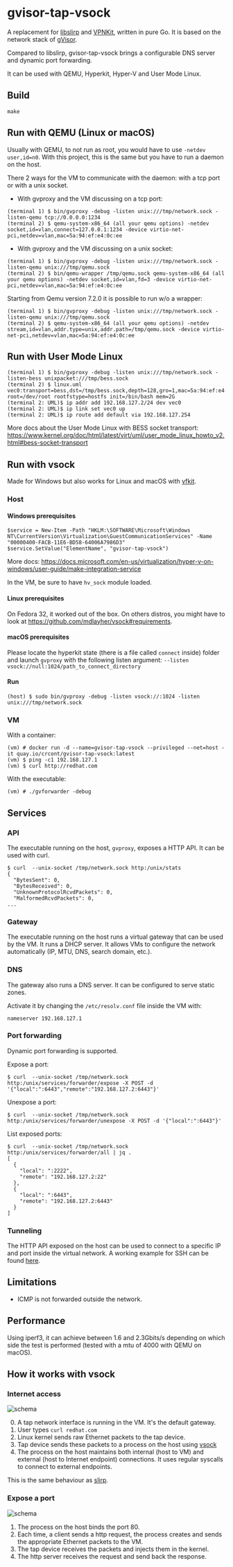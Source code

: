 # gvisor-tap-vsock


A replacement for [libslirp](https://gitlab.com/qemu-project/libslirp) and [VPNKit](https://github.com/moby/vpnkit), written in pure Go.
It is based on the network stack of [gVisor](https://github.com/google/gvisor/tree/master/pkg/tcpip).

Compared to libslirp, gvisor-tap-vsock brings a configurable DNS server and dynamic port forwarding.

It can be used with QEMU, Hyperkit, Hyper-V and User Mode Linux.

## Build

```
make
```

## Run with QEMU (Linux or macOS)

Usually with QEMU, to not run as root, you would have to use `-netdev user,id=n0`.
With this project, this is the same but you have to run a daemon on the host.

There 2 ways for the VM to communicate with the daemon: with a tcp port or with a unix socket.

- With gvproxy and the VM discussing on a tcp port:
```
(terminal 1) $ bin/gvproxy -debug -listen unix:///tmp/network.sock -listen-qemu tcp://0.0.0.0:1234
(terminal 2) $ qemu-system-x86_64 (all your qemu options) -netdev socket,id=vlan,connect=127.0.0.1:1234 -device virtio-net-pci,netdev=vlan,mac=5a:94:ef:e4:0c:ee
```

- With gvproxy and the VM discussing on a unix socket:
```
(terminal 1) $ bin/gvproxy -debug -listen unix:///tmp/network.sock -listen-qemu unix:///tmp/qemu.sock
(terminal 2) $ bin/qemu-wrapper /tmp/qemu.sock qemu-system-x86_64 (all your qemu options) -netdev socket,id=vlan,fd=3 -device virtio-net-pci,netdev=vlan,mac=5a:94:ef:e4:0c:ee
```

Starting from Qemu version 7.2.0 it is possible to run w/o a wrapper:
```
(terminal 1) $ bin/gvproxy -debug -listen unix:///tmp/network.sock -listen-qemu unix:///tmp/qemu.sock
(terminal 2) $ qemu-system-x86_64 (all your qemu options) -netdev stream,id=vlan,addr.type=unix,addr.path=/tmp/qemu.sock -device virtio-net-pci,netdev=vlan,mac=5a:94:ef:e4:0c:ee
```

## Run with User Mode Linux

```
(terminal 1) $ bin/gvproxy -debug -listen unix:///tmp/network.sock -listen-bess unixpacket:///tmp/bess.sock
(terminal 2) $ linux.uml vec0:transport=bess,dst=/tmp/bess.sock,depth=128,gro=1,mac=5a:94:ef:e4:0c:ee root=/dev/root rootfstype=hostfs init=/bin/bash mem=2G
(terminal 2: UML)$ ip addr add 192.168.127.2/24 dev vec0
(terminal 2: UML)$ ip link set vec0 up
(terminal 2: UML)$ ip route add default via 192.168.127.254
```

More docs about the User Mode Linux with BESS socket transport: https://www.kernel.org/doc/html/latest/virt/uml/user_mode_linux_howto_v2.html#bess-socket-transport

## Run with vsock

Made for Windows but also works for Linux and macOS with [vfkit](https://github.com/crc-org/vfkit).

### Host

#### Windows prerequisites

```
$service = New-Item -Path "HKLM:\SOFTWARE\Microsoft\Windows NT\CurrentVersion\Virtualization\GuestCommunicationServices" -Name "00000400-FACB-11E6-BD58-64006A7986D3"
$service.SetValue("ElementName", "gvisor-tap-vsock")
```

More docs: https://docs.microsoft.com/en-us/virtualization/hyper-v-on-windows/user-guide/make-integration-service

In the VM, be sure to have `hv_sock` module loaded.

#### Linux prerequisites

On Fedora 32, it worked out of the box. On others distros, you might have to look at https://github.com/mdlayher/vsock#requirements.

#### macOS prerequisites

Please locate the hyperkit state (there is a file called `connect` inside) folder and launch `gvproxy` with the following listen argument:
`--listen vsock://null:1024/path_to_connect_directory`

#### Run

```
(host) $ sudo bin/gvproxy -debug -listen vsock://:1024 -listen unix:///tmp/network.sock
```

### VM

With a container:
```
(vm) # docker run -d --name=gvisor-tap-vsock --privileged --net=host -it quay.io/crcont/gvisor-tap-vsock:latest
(vm) $ ping -c1 192.168.127.1
(vm) $ curl http://redhat.com
```

With the executable:
```
(vm) # ./gvforwarder -debug
```

## Services

### API

The executable running on the host, `gvproxy`, exposes a HTTP API. It can be used with curl.

```
$ curl  --unix-socket /tmp/network.sock http:/unix/stats
{
  "BytesSent": 0,
  "BytesReceived": 0,
  "UnknownProtocolRcvdPackets": 0,
  "MalformedRcvdPackets": 0,
...
```

### Gateway

The executable running on the host runs a virtual gateway that can be used by the VM.
It runs a DHCP server. It allows VMs to configure the network automatically (IP, MTU, DNS, search domain, etc.).

### DNS

The gateway also runs a DNS server. It can be configured to serve static zones.

Activate it by changing the `/etc/resolv.conf` file inside the VM with:
```
nameserver 192.168.127.1
```

### Port forwarding

Dynamic port forwarding is supported.

Expose a port:
```
$ curl  --unix-socket /tmp/network.sock http:/unix/services/forwarder/expose -X POST -d '{"local":":6443","remote":"192.168.127.2:6443"}'
```

Unexpose a port:
```
$ curl  --unix-socket /tmp/network.sock http:/unix/services/forwarder/unexpose -X POST -d '{"local":":6443"}'
```

List exposed ports:
```
$ curl  --unix-socket /tmp/network.sock http:/unix/services/forwarder/all | jq .
[
  {
    "local": ":2222",
    "remote": "192.168.127.2:22"
  },
  {
    "local": ":6443",
    "remote": "192.168.127.2:6443"
  }
]

```

### Tunneling

The HTTP API exposed on the host can be used to connect to a specific IP and port inside the virtual network.
A working example for SSH can be found [here](https://github.com/containers/gvisor-tap-vsock/blob/master/cmd/ssh-over-vsock).

## Limitations

* ICMP is not forwarded outside the network.

## Performance

Using iperf3, it can achieve between 1.6 and 2.3Gbits/s depending on which side the test is performed (tested with a mtu of 4000 with QEMU on macOS).

## How it works with vsock

### Internet access

![schema](./doc/curl.png)

0. A tap network interface is running in the VM. It's the default gateway.
1. User types `curl redhat.com`
2. Linux kernel sends raw Ethernet packets to the tap device.
3. Tap device sends these packets to a process on the host using [vsock](https://wiki.qemu.org/Features/VirtioVsock)
4. The process on the host maintains both internal (host to VM) and external (host to Internet endpoint) connections. It uses regular syscalls to connect to external endpoints.

This is the same behaviour as [slirp](https://wiki.qemu.org/index.php/Documentation/Networking#User_Networking_.28SLIRP.29).

### Expose a port

![schema](./doc/http.png)

1. The process on the host binds the port 80.
2. Each time, a client sends a http request, the process creates and sends the appropriate Ethernet packets to the VM.
3. The tap device receives the packets and injects them in the kernel.
4. The http server receives the request and send back the response.
